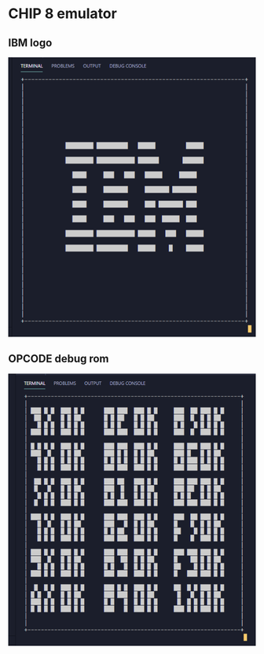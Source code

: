 # CHIP 8 emulator

## IBM logo
![ibm rom test](img/ibm_rom.png)


## OPCODE debug rom
![debug rom test](img/debug_rom.png)